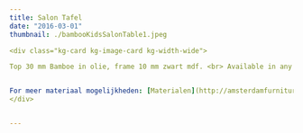 ```yaml
---
title: Salon Tafel
date: "2016-03-01"
thumbnail: ./bambooKidsSalonTable1.jpeg

<div class="kg-card kg-image-card kg-width-wide">

Top 30 mm Bamboe in olie, frame 10 mm zwart mdf. <br> Available in any size and shape.


For meer materiaal mogelijkheden: [Materialen](http://amsterdamfurniturelab.nl/nl/materials)
</div>


---
```




